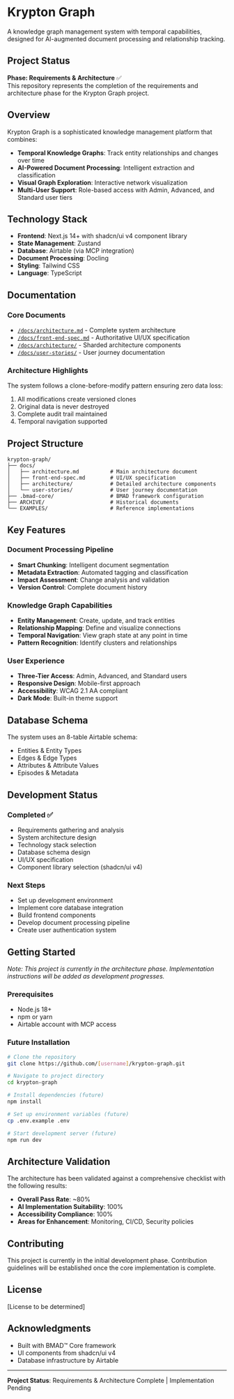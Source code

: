 # Krypton Graph

A knowledge graph management system with temporal capabilities, designed for AI-augmented document processing and relationship tracking.

## Project Status

**Phase: Requirements & Architecture** ✅  
This repository represents the completion of the requirements and architecture phase for the Krypton Graph project.

## Overview

Krypton Graph is a sophisticated knowledge management platform that combines:
- **Temporal Knowledge Graphs**: Track entity relationships and changes over time
- **AI-Powered Document Processing**: Intelligent extraction and classification
- **Visual Graph Exploration**: Interactive network visualization
- **Multi-User Support**: Role-based access with Admin, Advanced, and Standard user tiers

## Technology Stack

- **Frontend**: Next.js 14+ with shadcn/ui v4 component library
- **State Management**: Zustand
- **Database**: Airtable (via MCP integration)
- **Document Processing**: Docling
- **Styling**: Tailwind CSS
- **Language**: TypeScript

## Documentation

### Core Documents

- [`/docs/architecture.md`](./docs/architecture.md) - Complete system architecture
- [`/docs/front-end-spec.md`](./docs/front-end-spec.md) - Authoritative UI/UX specification
- [`/docs/architecture/`](./docs/architecture/) - Sharded architecture components
- [`/docs/user-stories/`](./docs/user-stories/) - User journey documentation

### Architecture Highlights

The system follows a clone-before-modify pattern ensuring zero data loss:
1. All modifications create versioned clones
2. Original data is never destroyed
3. Complete audit trail maintained
4. Temporal navigation supported

## Project Structure

```
krypton-graph/
├── docs/
│   ├── architecture.md          # Main architecture document
│   ├── front-end-spec.md        # UI/UX specification
│   ├── architecture/            # Detailed architecture components
│   └── user-stories/            # User journey documentation
├── .bmad-core/                  # BMAD framework configuration
├── ARCHIVE/                     # Historical documents
└── EXAMPLES/                    # Reference implementations
```

## Key Features

### Document Processing Pipeline
- **Smart Chunking**: Intelligent document segmentation
- **Metadata Extraction**: Automated tagging and classification
- **Impact Assessment**: Change analysis and validation
- **Version Control**: Complete document history

### Knowledge Graph Capabilities
- **Entity Management**: Create, update, and track entities
- **Relationship Mapping**: Define and visualize connections
- **Temporal Navigation**: View graph state at any point in time
- **Pattern Recognition**: Identify clusters and relationships

### User Experience
- **Three-Tier Access**: Admin, Advanced, and Standard users
- **Responsive Design**: Mobile-first approach
- **Accessibility**: WCAG 2.1 AA compliant
- **Dark Mode**: Built-in theme support

## Database Schema

The system uses an 8-table Airtable schema:
- Entities & Entity Types
- Edges & Edge Types
- Attributes & Attribute Values
- Episodes & Metadata

## Development Status

### Completed ✅
- Requirements gathering and analysis
- System architecture design
- Technology stack selection
- Database schema design
- UI/UX specification
- Component library selection (shadcn/ui v4)

### Next Steps
- Set up development environment
- Implement core database integration
- Build frontend components
- Develop document processing pipeline
- Create user authentication system

## Getting Started

*Note: This project is currently in the architecture phase. Implementation instructions will be added as development progresses.*

### Prerequisites
- Node.js 18+
- npm or yarn
- Airtable account with MCP access

### Future Installation
```bash
# Clone the repository
git clone https://github.com/[username]/krypton-graph.git

# Navigate to project directory
cd krypton-graph

# Install dependencies (future)
npm install

# Set up environment variables (future)
cp .env.example .env

# Start development server (future)
npm run dev
```

## Architecture Validation

The architecture has been validated against a comprehensive checklist with the following results:
- **Overall Pass Rate**: ~80%
- **AI Implementation Suitability**: 100%
- **Accessibility Compliance**: 100%
- **Areas for Enhancement**: Monitoring, CI/CD, Security policies

## Contributing

This project is currently in the initial development phase. Contribution guidelines will be established once the core implementation is complete.

## License

[License to be determined]

## Acknowledgments

- Built with BMAD™ Core framework
- UI components from shadcn/ui v4
- Database infrastructure by Airtable

---

**Project Status**: Requirements & Architecture Complete | Implementation Pending